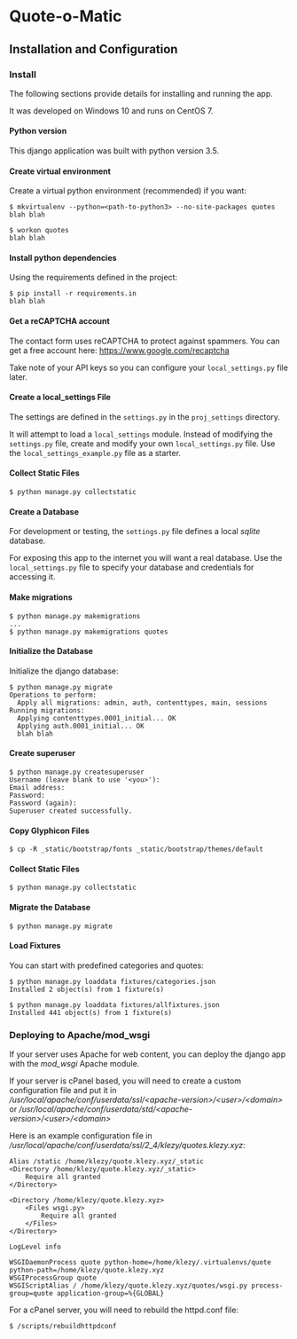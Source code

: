 Quote-o-Matic
=============

## Installation and Configuration

### Install

The following sections provide details for installing and running the app.

It was developed on Windows 10 and runs on CentOS 7.

#### Python version

This django application was built with python version 3.5.

#### Create virtual environment

Create a virtual python environment (recommended) if you want:

```shell
$ mkvirtualenv --python=<path-to-python3> --no-site-packages quotes
blah blah

$ workon quotes
blah blah
```

#### Install python dependencies

Using the requirements defined in the project:

```shell
$ pip install -r requirements.in
blah blah
```

#### Get a reCAPTCHA account

The contact form uses reCAPTCHA to protect against spammers. You can get
a free account here: <https://www.google.com/recaptcha>

Take note of your API keys so you can configure your `local_settings.py` file later.

#### Create a local_settings File

The settings are defined in the `settings.py` in the `proj_settings` directory. 

It will attempt to load a `local_settings` module. Instead
of modifying the `settings.py` file, create and modify
your own `local_settings.py` file. Use the `local_settings_example.py`
file as a starter.

#### Collect Static Files


```shell
$ python manage.py collectstatic
```

#### Create a Database

For development or testing, the `settings.py` file defines a local *sqlite* database.

For exposing this app to the internet you will want a real database. Use the
`local_settings.py` file to specify your database and credentials for accessing it.

#### Make migrations

```shell
$ python manage.py makemigrations
...
$ python manage.py makemigrations quotes
```

#### Initialize the Database

Initialize the django database:

```shell
$ python manage.py migrate
Operations to perform:
  Apply all migrations: admin, auth, contenttypes, main, sessions
Running migrations:
  Applying contenttypes.0001_initial... OK
  Applying auth.0001_initial... OK
  blah blah

```

#### Create superuser

```shell
$ python manage.py createsuperuser
Username (leave blank to use '<you>'):
Email address:
Password:
Password (again):
Superuser created successfully.

```

#### Copy Glyphicon Files

```shell
$ cp -R _static/bootstrap/fonts _static/bootstrap/themes/default
```

#### Collect Static Files

```shell
$ python manage.py collectstatic
```

#### Migrate the Database

```shell
$ python manage.py migrate
```

#### Load Fixtures

You can start with predefined categories and quotes:

```shell
$ python manage.py loaddata fixtures/categories.json
Installed 2 object(s) from 1 fixture(s)

$ python manage.py loaddata fixtures/allfixtures.json
Installed 441 object(s) from 1 fixture(s)

```

### Deploying to Apache/mod_wsgi

If your server uses Apache for web content, you can deploy the django app with
the *mod_wsgi* Apache module.

If your server is cPanel based, you will need to create a custom configuration
file and put it in */usr/local/apache/conf/userdata/ssl/\<apache-version>/\<user>/\<domain>*
or */usr/local/apache/conf/userdata/std/\<apache-version>/\<user>/\<domain>*

Here is an example configuration file in */usr/local/apache/conf/userdata/ssl/2_4/klezy/quotes.klezy.xyz*:

```
Alias /static /home/klezy/quote.klezy.xyz/_static
<Directory /home/klezy/quote.klezy.xyz/_static>
	Require all granted
</Directory>

<Directory /home/klezy/quote.klezy.xyz>
	<Files wsgi.py>
		Require all granted
	</Files>
</Directory>

LogLevel info

WSGIDaemonProcess quote python-home=/home/klezy/.virtualenvs/quote python-path=/home/klezy/quote.klezy.xyz
WSGIProcessGroup quote
WSGIScriptAlias / /home/klezy/quote.klezy.xyz/quotes/wsgi.py process-group=quote application-group=%{GLOBAL}

```

For a cPanel server, you will need to rebuild the httpd.conf file:

```shell
$ /scripts/rebuildhttpdconf
```
